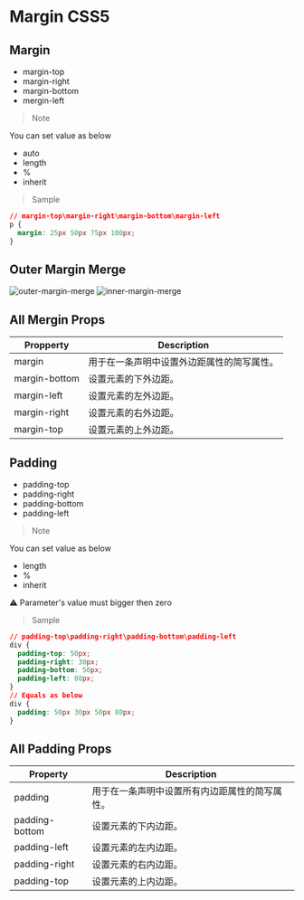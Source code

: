 # Margin CSS5

## Margin
- margin-top
- margin-right
- margin-bottom
- mergin-left
> Note

You can set value as below
- auto
- length
- %
- inherit

> Sample

```css
// margin-top\margin-right\margin-bottom\margin-left
p {
  margin: 25px 50px 75px 100px;
}
```
## Outer Margin Merge

![outer-margin-merge](https://gitee.com/jeremywuiot/img-res-all/raw/master/src/iie_shop/outer-margin-merge.png)
![inner-margin-merge](https://gitee.com/jeremywuiot/img-res-all/raw/master/src/iie_shop/inner-margin-merge.png)

## All Mergin Props
Propperty|Description
-|-
margin|用于在一条声明中设置外边距属性的简写属性。
margin-bottom|设置元素的下外边距。
margin-left|设置元素的左外边距。
margin-right|设置元素的右外边距。
margin-top|设置元素的上外边距。

## Padding
- padding-top
- padding-right
- padding-bottom
- padding-left
> Note

You can set value as below
- length
- %
- inherit

:warning: Parameter's value must bigger then zero
> Sample

```css
// padding-top\padding-right\padding-bottom\padding-left
div {
  padding-top: 50px;
  padding-right: 30px;
  padding-bottom: 50px;
  padding-left: 80px;
}
// Equals as below
div {
  padding: 50px 30px 50px 80px;
}
```

## All Padding Props
Property|Description
-|-
padding|用于在一条声明中设置所有内边距属性的简写属性。
padding-bottom|设置元素的下内边距。
padding-left|设置元素的左内边距。
padding-right|设置元素的右内边距。
padding-top|设置元素的上内边距。
